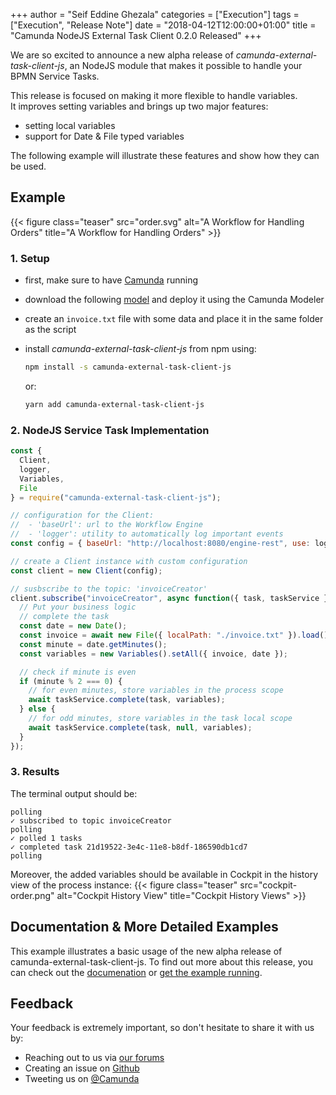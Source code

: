 +++
author = "Seif Eddine Ghezala"
categories = ["Execution"]
tags = ["Execution", "Release Note"]
date = "2018-04-12T12:00:00+01:00"
title = "Camunda NodeJS External Task Client 0.2.0 Released"
+++

We are so excited to announce a new alpha release of _camunda-external-task-client-js_, 
an NodeJS module that makes it possible to handle your BPMN Service Tasks.

This release is focused on making it more flexible to handle variables.   
It improves setting variables and brings up two major features:

* setting local variables
* support for Date & File typed variables

The following example will illustrate these features and show how they can be used.

## Example

{{< figure class="teaser" src="order.svg" alt="A Workflow for Handling Orders" title="A Workflow for Handling Orders" >}}

### 1. Setup

- first, make sure to have [Camunda](https://camunda.com/download/) running
- download the following [model](https://raw.githubusercontent.com/camunda/camunda-external-task-client-js/master/examples/granting-loans/assets/loan-process.bpmn) 
  and deploy it using the Camunda Modeler
- create an `invoice.txt` file with some data and place it in the same folder as the script
- install _camunda-external-task-client-js_ from npm using: 
  
  ```sh
  npm install -s camunda-external-task-client-js
  ```
  
  or:
  
  ```sh
  yarn add camunda-external-task-client-js
  ```
  
### 2. NodeJS Service Task Implementation

```js
const {
  Client,
  logger,
  Variables,
  File
} = require("camunda-external-task-client-js");

// configuration for the Client:
//  - 'baseUrl': url to the Workflow Engine
//  - 'logger': utility to automatically log important events
const config = { baseUrl: "http://localhost:8080/engine-rest", use: logger };

// create a Client instance with custom configuration
const client = new Client(config);

// susbscribe to the topic: 'invoiceCreator'
client.subscribe("invoiceCreator", async function({ task, taskService }) {
  // Put your business logic
  // complete the task
  const date = new Date();
  const invoice = await new File({ localPath: "./invoice.txt" }).load();
  const minute = date.getMinutes();
  const variables = new Variables().setAll({ invoice, date });

  // check if minute is even
  if (minute % 2 === 0) {
    // for even minutes, store variables in the process scope
    await taskService.complete(task, variables);
  } else {
    // for odd minutes, store variables in the task local scope
    await taskService.complete(task, null, variables);
  }
});

```

### 3. Results 

The terminal output should be:
```
polling
✓ subscribed to topic invoiceCreator
polling
✓ polled 1 tasks
✓ completed task 21d19522-3e4c-11e8-b8df-186590db1cd7
polling
```

Moreover, the added variables should be available in Cockpit in the history view of the process instance:
{{< figure class="teaser" src="cockpit-order.png" alt="Cockpit History View" title="Cockpit History Views" >}}

## Documentation & More Detailed Examples
This example illustrates a basic usage of the new alpha release of camunda-external-task-client-js.
To find out more about this release, you can check out the [documenation](https://github.com/camunda/camunda-external-task-client-js)
or [get the example running](https://github.com/camunda/camunda-external-task-client-js/tree/master/examples/order).
 
## Feedback
Your feedback is extremely important, so don't hesitate to share it with us by:

 * Reaching out to us via [our forums](https://forum.camunda.org/c/engine)
 * Creating an issue on [Github](https://github.com/camunda/camunda-external-task-client-js/issues)
 * Tweeting us on [@Camunda](https://twitter.com/Camunda)